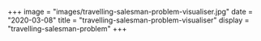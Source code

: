 +++
image = "images/travelling-salesman-problem-visualiser.jpg"
date = "2020-03-08"
title = "travelling-salesman-problem-visualiser"
display = "travelling-salesman-problem"
+++
